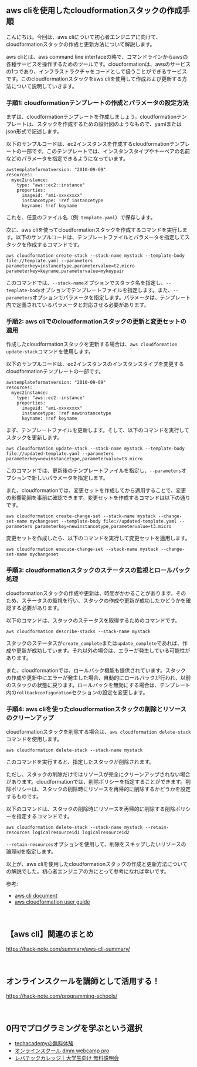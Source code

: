 <!--
title: 【aws cli】cloudformationスタックの作成と更新
tags: aws,cli
id: 
private: false
-->

## aws cliを使用したcloudformationスタックの作成手順

こんにちは。今回は、aws cliについて初心者エンジニアに向けて、cloudformationスタックの作成と更新方法について解説します。

aws cliとは、aws command line interfaceの略で、コマンドラインからawsの各種サービスを操作するためのツールです。cloudformationは、awsのサービスの1つであり、インフラストラクチャをコードとして扱うことができるサービスです。このcloudformationスタックをaws cliを使用して作成および更新する方法について説明していきます。

### 手順1: cloudformationテンプレートの作成とパラメータの設定方法

まずは、cloudformationテンプレートを作成しましょう。cloudformationテンプレートは、スタックを作成するための設計図のようなもので、yamlまたはjson形式で記述します。

以下のサンプルコードは、ec2インスタンスを作成するcloudformationテンプレートの一部です。このテンプレートでは、インスタンスタイプやキーペアの名前などのパラメータを指定できるようになっています。

```
awstemplateformatversion: "2010-09-09"
resources:
  myec2instance:
    type: "aws::ec2::instance"
    properties:
      imageid: "ami-xxxxxxxx"
      instancetype: !ref instancetype
      keyname: !ref keyname
```

これを、任意のファイル名（例: `template.yaml`）で保存します。

次に、aws cliを使ってcloudformationスタックを作成するコマンドを実行します。以下のサンプルコードは、テンプレートファイルとパラメータを指定してスタックを作成するコマンドです。

```
aws cloudformation create-stack --stack-name mystack --template-body file://template.yaml --parameters parameterkey=instancetype,parametervalue=t2.micro parameterkey=keyname,parametervalue=mykeypair
```

このコマンドでは、`--stack-name`オプションでスタック名を指定し、`--template-body`オプションでテンプレートファイルを指定します。また、`--parameters`オプションでパラメータを指定します。パラメータは、テンプレート内で定義されているパラメータと対応させる必要があります。

### 手順2: aws cliでのcloudformationスタックの更新と変更セットの適用

作成したcloudformationスタックを更新する場合は、`aws cloudformation update-stack`コマンドを使用します。

以下のサンプルコードは、ec2インスタンスのインスタンスタイプを変更するcloudformationテンプレートの一部です。

```
awstemplateformatversion: "2010-09-09"
resources:
  myec2instance:
    type: "aws::ec2::instance"
    properties:
      imageid: "ami-xxxxxxxx"
      instancetype: !ref newinstancetype
      keyname: !ref keyname
```

まず、テンプレートファイルを更新します。そして、以下のコマンドを実行してスタックを更新します。

```
aws cloudformation update-stack --stack-name mystack --template-body file://updated-template.yaml --parameters parameterkey=newinstancetype,parametervalue=t3.micro
```

このコマンドでは、更新後のテンプレートファイルを指定し、`--parameters`オプションで新しいパラメータを指定します。

また、cloudformationでは、変更セットを作成してから適用することで、変更の影響範囲を事前に確認できます。変更セットを作成するコマンドは以下の通りです。

```
aws cloudformation create-change-set --stack-name mystack --change-set-name mychangeset --template-body file://updated-template.yaml --parameters parameterkey=newinstancetype,parametervalue=t3.micro
```

変更セットを作成したら、以下のコマンドを実行して変更セットを適用します。

```
aws cloudformation execute-change-set --stack-name mystack --change-set-name mychangeset
```

### 手順3: cloudformationスタックのステータスの監視とロールバック処理

cloudformationスタックの作成や更新は、時間がかかることがあります。そのため、ステータスの監視を行い、スタックの作成や更新が成功したかどうかを確認する必要があります。

以下のコマンドは、スタックのステータスを取得するためのコマンドです。

```
aws cloudformation describe-stacks --stack-name mystack
```

スタックのステータスが`create_complete`または`update_complete`であれば、作成や更新が成功しています。それ以外の場合は、エラーが発生している可能性があります。

また、cloudformationでは、ロールバック機能も提供されています。スタックの作成や更新中にエラーが発生した場合、自動的にロールバックが行われ、以前のスタックの状態に戻ります。ロールバックを無効にする場合は、テンプレート内の`rollbackconfiguration`セクションの設定を変更します。

### 手順4: aws cliを使ったcloudformationスタックの削除とリソースのクリーンアップ

cloudformationスタックを削除する場合は、`aws cloudformation delete-stack`コマンドを使用します。

```
aws cloudformation delete-stack --stack-name mystack
```

このコマンドを実行すると、指定したスタックが削除されます。

ただし、スタックの削除だけではリソースが完全にクリーンアップされない場合があります。cloudformationでは、削除ポリシーを指定することができます。削除ポリシーは、スタックの削除時にリソースを再帰的に削除するかどうかを設定するものです。

以下のコマンドは、スタックの削除時にリソースを再帰的に削除する削除ポリシーを指定するコマンドです。

```
aws cloudformation delete-stack --stack-name mystack --retain-resources logicalresourceid1 logicalresourceid2
```

`--retain-resources`オプションを使用して、削除をスキップしたいリソースの論理idを指定します。

以上が、aws cliを使用したcloudformationスタックの作成と更新方法についての解説でした。初心者エンジニアの方にとって参考になれば幸いです。

参考:
- [aws cli document](https://awscli.amazonaws.com/v2/documentation/api/latest/index.html)
- [aws cloudformation user guide](https://docs.aws.amazon.com/cli/latest/reference/cloudformation/index.html)

　

## 【aws cli】関連のまとめ
https://hack-note.com/summary/aws-cli-summary/

　

## オンラインスクールを講師として活用する！
https://hack-note.com/programming-schools/

　

## 0円でプログラミングを学ぶという選択
- [techacademyの無料体験](//af.moshimo.com/af/c/click?a_id=2612475&amp;p_id=1555&amp;pc_id=2816&amp;pl_id=22706&amp;url=https%3a%2f%2ftechacademy.jp%2fhtmlcss-trial%3futm_source%3dmoshimo%26utm_medium%3daffiliate%26utm_campaign%3dtextad)
- [オンラインスクール dmm webcamp pro](//af.moshimo.com/af/c/click?a_id=2612482&amp;p_id=1363&amp;pc_id=2297&amp;pl_id=39999&amp;guid=on)
- [レバテックカレッジ｜大学生向け 無料説明会](//af.moshimo.com/af/c/click?a_id=4071793&p_id=3198&pc_id=7488&pl_id=41848)

